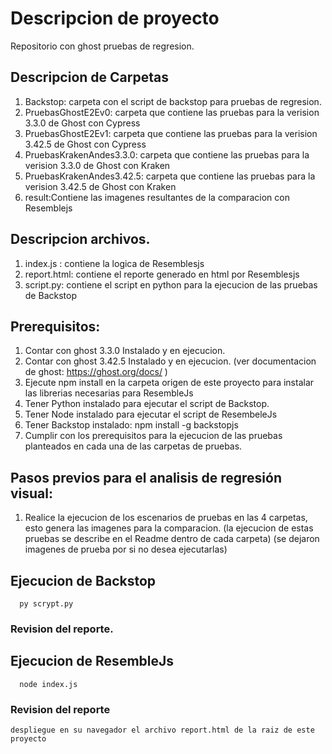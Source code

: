 # Descripcion de proyecto

Repositorio con ghost pruebas de regresion.


## Descripcion de Carpetas

  1. Backstop: carpeta con el script de backstop para pruebas de regresion.
  2. PruebasGhostE2Ev0: carpeta que contiene las pruebas para la verision 3.3.0 de Ghost con Cypress
  3. PruebasGhostE2Ev1: carpeta que contiene las pruebas para la verision 3.42.5 de Ghost con Cypress
  4. PruebasKrakenAndes3.3.0: carpeta que contiene las pruebas para la verision 3.3.0 de Ghost con Kraken
  5. PruebasKrakenAndes3.42.5: carpeta que contiene las pruebas para la verision 3.42.5 de Ghost con Kraken
  6. result:Contiene las imagenes resultantes de la comparacion con Resemblejs
  
## Descripcion archivos.

  1. index.js : contiene la logica de Resemblesjs
  2. report.html: contiene el reporte generado en html por Resemblesjs
  3. script.py: contiene el script en python para la ejecucion de las pruebas de Backstop

## Prerequisitos:
  1. Contar con ghost 3.3.0 Instalado y en ejecucion.
  2. Contar con ghost 3.42.5 Instalado y en ejecucion. (ver documentacion de ghost: https://ghost.org/docs/ )
  3. Ejecute npm install en la carpeta origen de este proyecto para instalar las librerias necesarias para ResembleJs
  4. Tener Python instalado para ejecutar el script de Backstop.
  5. Tener Node instalado para ejecutar el script de ResembeleJs
  6. Tener Backstop instalado: npm install -g backstopjs
  7. Cumplir con los prerequisitos para la ejecucion de las pruebas planteados en cada una de las carpetas de pruebas.
  
## Pasos previos para el analisis de regresión visual:

1. Realice la ejecucion de los escenarios de pruebas en las 4 carpetas, esto genera las imagenes para la comparacion. (la ejecucion de estas pruebas se describe en el Readme dentro de cada carpeta) (se dejaron imagenes de prueba por si no desea ejecutarlas)

## Ejecucion de Backstop

      py scrypt.py
      
### Revision del reporte.

## Ejecucion de ResembleJs

      node index.js

### Revision del reporte

    despliegue en su navegador el archivo report.html de la raiz de este proyecto




